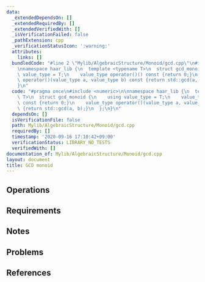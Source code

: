```yaml
---
data:
  _extendedDependsOn: []
  _extendedRequiredBy: []
  _extendedVerifiedWith: []
  _isVerificationFailed: false
  _pathExtension: cpp
  _verificationStatusIcon: ':warning:'
  attributes:
    links: []
  bundledCode: "#line 2 \"Mylib/AlgebraicStructure/Monoid/gcd.cpp\"\n#include <numeric>\n\
    \nnamespace haar_lib {\n  template <typename T>\n  struct gcd_monoid {\n    using\
    \ value_type = T;\n    value_type operator()() const {return 0;}\n    value_type\
    \ operator()(value_type a, value_type b) const {return std::gcd(a, b);}\n  };\n\
    }\n"
  code: "#pragma once\n#include <numeric>\n\nnamespace haar_lib {\n  template <typename\
    \ T>\n  struct gcd_monoid {\n    using value_type = T;\n    value_type operator()()\
    \ const {return 0;}\n    value_type operator()(value_type a, value_type b) const\
    \ {return std::gcd(a, b);}\n  };\n}\n"
  dependsOn: []
  isVerificationFile: false
  path: Mylib/AlgebraicStructure/Monoid/gcd.cpp
  requiredBy: []
  timestamp: '2020-09-16 17:10:42+09:00'
  verificationStatus: LIBRARY_NO_TESTS
  verifiedWith: []
documentation_of: Mylib/AlgebraicStructure/Monoid/gcd.cpp
layout: document
title: GCD monoid
---
```


## Operations

## Requirements

## Notes

## Problems

## References
